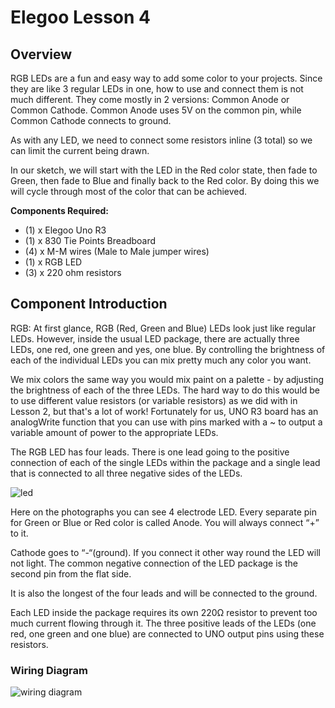 # Elegoo Lesson 4

## Overview

RGB LEDs are a fun and easy way to add some color to your projects. Since they are
like 3 regular LEDs in one, how to use and connect them is not much different.
They come mostly in 2 versions: Common Anode or Common Cathode.
Common Anode uses 5V on the common pin, while Common Cathode connects to
ground.

As with any LED, we need to connect some resistors inline (3 total) so we can limit
the current being drawn.

In our sketch, we will start with the LED in the Red color state, then fade to Green,
then fade to Blue and finally back to the Red color. By doing this we will cycle
through most of the color that can be achieved.

**Components Required:**

* (1) x Elegoo Uno R3
* (1) x 830 Tie Points Breadboard
* (4) x M-M wires (Male to Male jumper wires)
* (1) x RGB LED
* (3) x 220 ohm resistors

## Component Introduction

RGB:
At first glance, RGB (Red, Green and Blue) LEDs look just like regular LEDs. However,
inside the usual LED package, there are actually three LEDs, one red, one green and
yes, one blue. By controlling the brightness of each of the individual LEDs you can
mix pretty much any color you want.

We mix colors the same way you would mix paint on a palette - by adjusting the
brightness of each of the three LEDs. The hard way to do this would be to use
different value resistors (or variable resistors) as we did with in Lesson 2, but that's
a lot of work! Fortunately for us, UNO R3 board has an analogWrite function that
you can use with pins marked with a ~ to output a variable amount of power to the
appropriate LEDs.

The RGB LED has four leads. There is one lead going to the positive connection of
each of the single LEDs within the package and a single lead that is connected to all
three negative sides of the LEDs.

![led](lesson_4.1.png)

Here on the photographs you can see 4 electrode LED. Every separate pin for Green
or Blue or Red color is called Anode. You will always connect “+” to it.

Cathode goes to “-“(ground). If you connect it other way round the LED will not light.
The common negative connection of the LED package is the second pin from the flat
side.

It is also the longest of the four leads and will be connected to the ground.

Each LED inside the package requires its own 220Ω resistor to prevent too much
current flowing through it. The three positive leads of the LEDs (one red, one green
and one blue) are connected to UNO output pins using these resistors.

### Wiring Diagram

![wiring diagram](lesson_4.2.png)
